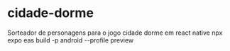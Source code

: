 # cidade-dorme
Sorteador de personagens para o jogo cidade dorme em react native
npx expo 
eas build -p android --profile preview
